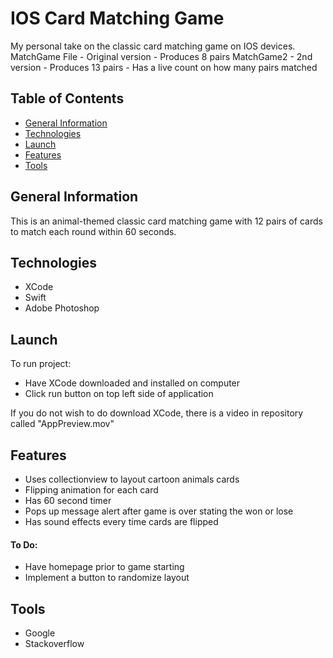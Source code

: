 # IOS Card Matching Game
My personal take on the classic card matching game on IOS devices.
MatchGame File - Original version
               - Produces 8 pairs
MatchGame2 - 2nd version
           - Produces 13 pairs
           - Has a live count on how many pairs matched

## Table of Contents
* [General Information](#General-Information)
* [Technologies](#technologies)
* [Launch](#launch)
* [Features](#features)
* [Tools](#tools)

## General Information
This is an animal-themed classic card matching game with 12 pairs of cards to match each round within 60 seconds.

## Technologies
* XCode
* Swift
* Adobe Photoshop

## Launch
To run project:
* Have XCode downloaded and installed on computer
* Click run button on top left side of application

If you do not wish to do download XCode, there is a video in repository called "AppPreview.mov"

## Features
* Uses collectionview to layout cartoon animals cards
* Flipping animation for each card
* Has 60 second timer
* Pops up message alert after game is over stating the won or lose
* Has sound effects every time cards are flipped

#### To Do:
* Have homepage prior to game starting
* Implement a button to randomize layout

## Tools
* Google
* Stackoverflow



